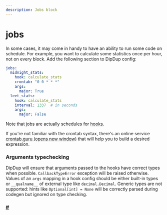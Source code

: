 ```yaml
---
description: Jobs block
---
```


# jobs

In some cases, it may come in handy to have an ability to run some code on schedule. For example, you want to calculate some statistics once per hour, not on every block. Add the following section to DipDup config:

```yaml
jobs:
  midnight_stats:
    hook: calculate_stats
    crontab: "0 0 * * *"
    args:
      major: True
  leet_stats:
    hook: calculate_stats
    interval: 1337  # in seconds
    args:
      major: False
```

Note that jobs are actually schedules for [hooks](hooks.md).

If you're not familiar with the crontab syntax, there's an online service [crontab.guru \(opens new window\)](https://crontab.guru/) that will help you to build a desired expression.

### Arguments typechecking

DipDup will ensure that arguments passed to the hooks have correct types when possible. `CallbackTypeError` exception will be raised otherwise. Values of an `args` mapping in a hook config should be either built-in types or `__qualname__` of external type like `decimal.Decimal`. Generic types are not supported: hints like `Optional[int] = None` will be correctly parsed during codegen but ignored on type checking.

### [\#](https://baking-bad.org/blog/2021/09/13/dipdup-v3-release-candidate-introducing-hooks-better-scalability-and-stability-improvements/#context-ctx) <a id="context-ctx"></a>
